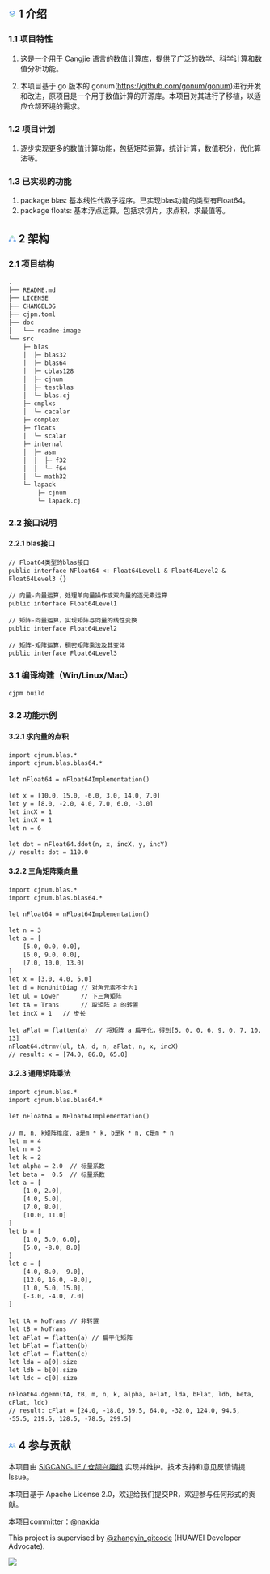 <div align="center">
<img alt="" src="https://raw.gitcode.com/naxida/cjnum/attachment/uploads/0454254b-8d77-4615-bf1c-ba30a7ad44f4/cjnum.jpg" />
</div>

<p></p>

<p align="center">
<img alt="" src="https://img.shields.io/badge/release-v0.1.0-brightgreen" style="display: inline-block;" />
<img alt="" src="https://img.shields.io/badge/cjc-v0.53.13-brightgreen" style="display: inline-block;" />
<!-- <img alt="" src="https://img.shields.io/badge/cjcov-1.0%25-brightgreen" style="display: inline-block;" /> -->
<img alt="" src="https://img.shields.io/badge/state-孵化-brightgreen" style="display: inline-block;" />
<!-- <img alt="" src="https://img.shields.io/badge/domain-HOS/Cloud-brightgreen" style="display: inline-block;" /> -->
</p>

<p></p>

<div align="center">
<img alt="" src="https://raw.gitcode.com/Cangjie-SIG/cjgrapht/attachment/uploads/f9ffe377-e653-4fa3-b03e-e6ade35594a3/MEGAPROJECT.jpg" />
</div>

<p></p>

## <img alt="" src="./doc/readme-image/readme-icon-introduction.png" style="display: inline-block;" width=3%/> 1 介绍

### 1.1 项目特性

1. 这是一个用于 Cangjie 语言的数值计算库，提供了广泛的数学、科学计算和数值分析功能。

2. 本项目基于 go 版本的 gonum(https://github.com/gonum/gonum)进行开发和改进，原项目是一个用于数值计算的开源库。本项目对其进行了移植，以适应仓颉环境的需求。

### 1.2 项目计划

1. 逐步实现更多的数值计算功能，包括矩阵运算，统计计算，数值积分，优化算法等。

### 1.3 已实现的功能

1. package blas: 基本线性代数子程序。已实现blas功能的类型有Float64。
2. package floats: 基本浮点运算。包括求切片，求点积，求最值等。

## <img alt="" src="./doc/readme-image/readme-icon-framework.png" style="display: inline-block;" width=3%/> 2 架构

### 2.1 项目结构

```shell
.
├── README.md
├── LICENSE
├── CHANGELOG
├── cjpm.toml
├── doc
│   └── readme-image
└── src                             
    ├─ blas
    │  ├─ blas32
    │  ├─ blas64
    │  ├─ cblas128
    │  ├─ cjnum
    │  ├─ testblas
    │  └─ blas.cj                                 
    ├─ cmplxs
    │  └─ cacalar   
    ├─ complex
    ├─ floats
    │  └─ scalar
    ├─ internal
    │  ├─ asm
    │  │  ├─ f32
    │  │  └─ f64
    │  └─ math32 
    └─ lapack
        ├─ cjnum
        └─ lapack.cj 
```

### 2.2 接口说明
#### 2.2.1 blas接口

```cangjie
// Float64类型的blas接口
public interface NFloat64 <: Float64Level1 & Float64Level2 & Float64Level3 {}

// 向量-向量运算，处理单向量操作或双向量的逐元素运算
public interface Float64Level1

// 矩阵-向量运算，实现矩阵与向量的线性变换
public interface Float64Level2

// 矩阵-矩阵运算，稠密矩阵乘法及其变体
public interface Float64Level3
```

### 3.1 编译构建（Win/Linux/Mac）

```shell
cjpm build
```

### 3.2 功能示例
#### 3.2.1 求向量的点积

```cangjie
import cjnum.blas.*
import cjnum.blas.blas64.*

let nFloat64 = nFloat64Implementation()

let x = [10.0, 15.0, -6.0, 3.0, 14.0, 7.0]
let y = [8.0, -2.0, 4.0, 7.0, 6.0, -3.0]
let incX = 1
let incX = 1
let n = 6

let dot = nFloat64.ddot(n, x, incX, y, incY)
// result: dot = 110.0
```

#### 3.2.2 三角矩阵乘向量

```cangjie
import cjnum.blas.*
import cjnum.blas.blas64.*

let nFloat64 = nFloat64Implementation()

let n = 3
let a = [
    [5.0, 0.0, 0.0], 
    [6.0, 9.0, 0.0], 
    [7.0, 10.0, 13.0]
]
let x = [3.0, 4.0, 5.0]
let d = NonUnitDiag // 对角元素不全为1
let ul = Lower      // 下三角矩阵
let tA = Trans      // 取矩阵 a 的转置
let incX = 1   // 步长

let aFlat = flatten(a)  // 将矩阵 a 扁平化，得到[5, 0, 0, 6, 9, 0, 7, 10, 13]
nFloat64.dtrmv(ul, tA, d, n, aFlat, n, x, incX)
// result: x = [74.0, 86.0, 65.0]
```

#### 3.2.3 通用矩阵乘法

```cangjie
import cjnum.blas.*
import cjnum.blas.blas64.*

let nFloat64 = NFloat64Implementation()

// m, n, k矩阵维度, a是m * k, b是k * n, c是m * n
let m = 4
let n = 3
let k = 2
let alpha = 2.0  // 标量系数
let beta =  0.5  // 标量系数
let a = [
    [1.0, 2.0],
    [4.0, 5.0],
    [7.0, 8.0],
    [10.0, 11.0]
]
let b = [
    [1.0, 5.0, 6.0],
    [5.0, -8.0, 8.0]
]
let c = [
    [4.0, 8.0, -9.0],
    [12.0, 16.0, -8.0],
    [1.0, 5.0, 15.0],
    [-3.0, -4.0, 7.0]
]

let tA = NoTrans // 非转置
let tB = NoTrans 
let aFlat = flatten(a) // 扁平化矩阵
let bFlat = flatten(b)
let cFlat = flatten(c)
let lda = a[0].size
let ldb = b[0].size
let ldc = c[0].size

nFloat64.dgemm(tA, tB, m, n, k, alpha, aFlat, lda, bFlat, ldb, beta, cFlat, ldc)
// result: cFlat = [24.0, -18.0, 39.5, 64.0, -32.0, 124.0, 94.5, -55.5, 219.5, 128.5, -78.5, 299.5]
```

## <img alt="" src="./doc/readme-image/readme-icon-contribute.png" style="display: inline-block;" width=3%/> 4 参与贡献

本项目由 [SIGCANGJIE / 仓颉兴趣组](https://gitcode.com/SIGCANGJIE) 实现并维护。技术支持和意见反馈请提Issue。

本项目基于  Apache License 2.0，欢迎给我们提交PR，欢迎参与任何形式的贡献。

本项目committer：[@naxida](https://gitcode.com/naxida)

This project is supervised by [@zhangyin_gitcode](https://gitcode.com/zhangyin_gitcode) (HUAWEI Developer Advocate).

![](https://raw.gitcode.com/SIGCANGJIE/homepage/attachment/uploads/9b648c07-efc2-4eb3-b02f-eab18c77beea/devadvocate.png)